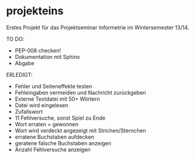 projekteins
===========

Erstes Projekt für das Projektseminar Informetrie im Wintersemester 13/14.

TO DO:

- PEP-008 checken!
- Dokumentation mit Sphinx
- Abgabe




ERLEDIGT:

- Fehler und Seiteneffekte testen
- Fehleingaben vermeiden und Nachricht zurückgeben
- Externe Textdatei mit 50+ Wörtern
- Datei wird eingelesen
- Zufallswort
- 11 Fehlversuche, sonst Spiel zu Ende
- Wort erraten = gewonnen
- Wort wird verdeckt angezeigt mit Strichen/Sternchen
- erratene Buchstaben aufdecken
- geratene falsche Buchstaben anzeigen
- Anzahl Fehlversuche anzeigen
